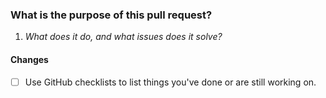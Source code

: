 ### What is the purpose of this pull request?

1. _What does it do, and what issues does it solve?_

#### Changes

- [ ] Use GitHub checklists to list things you've done or are still working on.
